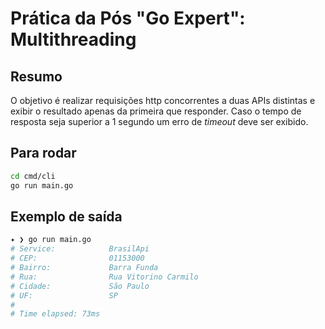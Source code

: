 # Prática da Pós "Go Expert": Multithreading

## Resumo

O objetivo é realizar requisições http concorrentes a duas APIs distintas e exibir o resultado apenas da primeira que responder.
Caso o tempo de resposta seja superior a 1 segundo um erro de _timeout_ deve ser exibido.

## Para rodar

```bash
cd cmd/cli
go run main.go
```

## Exemplo de saída

```bash
✦ ❯ go run main.go 
# Service:            BrasilApi
# CEP:                01153000
# Bairro:             Barra Funda
# Rua:                Rua Vitorino Carmilo
# Cidade:             São Paulo
# UF:                 SP
# 
# Time elapsed: 73ms
```
